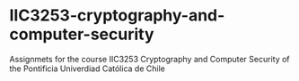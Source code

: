 # IIC3253-cryptography-and-computer-security
Assignmets for the course IIC3253 Cryptography and Computer Security of the Pontificia Univerdiad Católica de Chile
